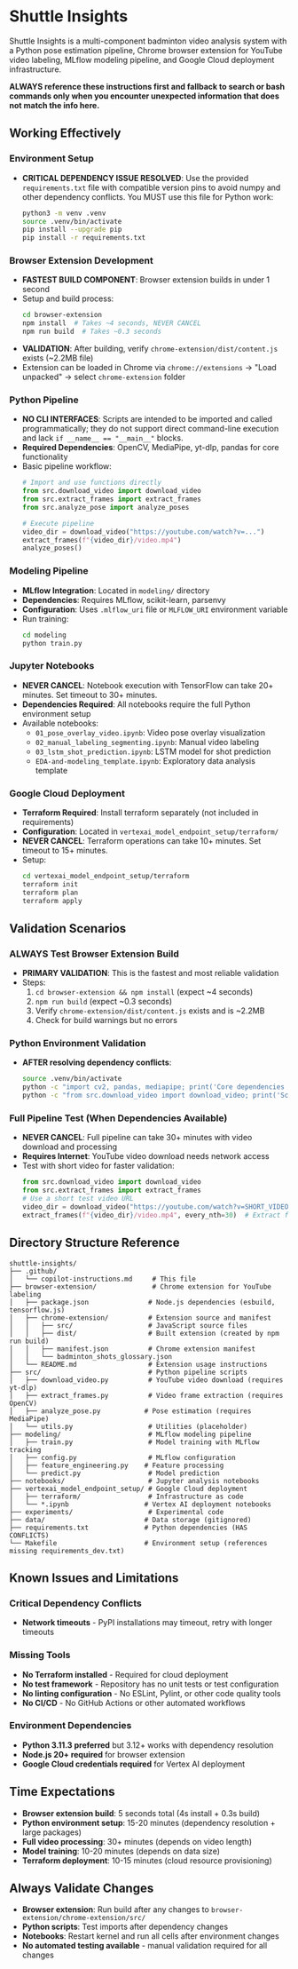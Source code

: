 # Shuttle Insights
Shuttle Insights is a multi-component badminton video analysis system with a Python pose estimation pipeline, Chrome browser extension for YouTube video labeling, MLflow modeling pipeline, and Google Cloud deployment infrastructure.

**ALWAYS reference these instructions first and fallback to search or bash commands only when you encounter unexpected information that does not match the info here.**

## Working Effectively

### Environment Setup
- **CRITICAL DEPENDENCY ISSUE RESOLVED**: Use the provided `requirements.txt` file with compatible version pins to avoid numpy and other dependency conflicts. You MUST use this file for Python work:
  ```bash
  python3 -m venv .venv
  source .venv/bin/activate
  pip install --upgrade pip
  pip install -r requirements.txt

### Browser Extension Development
- **FASTEST BUILD COMPONENT**: Browser extension builds in under 1 second
- Setup and build process:
  ```bash
  cd browser-extension
  npm install  # Takes ~4 seconds, NEVER CANCEL
  npm run build  # Takes ~0.3 seconds
  ```
- **VALIDATION**: After building, verify `chrome-extension/dist/content.js` exists (~2.2MB file)
- Extension can be loaded in Chrome via `chrome://extensions` -> "Load unpacked" -> select `chrome-extension` folder

### Python Pipeline
- **NO CLI INTERFACES**: Scripts are intended to be imported and called programmatically; they do not support direct command-line execution and lack `if __name__ == "__main__"` blocks.
- **Required Dependencies**: OpenCV, MediaPipe, yt-dlp, pandas for core functionality
- Basic pipeline workflow:
  ```python
  # Import and use functions directly
  from src.download_video import download_video
  from src.extract_frames import extract_frames  
  from src.analyze_pose import analyze_poses
  
  # Execute pipeline
  video_dir = download_video("https://youtube.com/watch?v=...")
  extract_frames(f"{video_dir}/video.mp4")
  analyze_poses()
  ```

### Modeling Pipeline
- **MLflow Integration**: Located in `modeling/` directory
- **Dependencies**: Requires MLflow, scikit-learn, parsenvy
- **Configuration**: Uses `.mlflow_uri` file or `MLFLOW_URI` environment variable
- Run training:
  ```bash
  cd modeling
  python train.py
  ```

### Jupyter Notebooks
- **NEVER CANCEL**: Notebook execution with TensorFlow can take 20+ minutes. Set timeout to 30+ minutes.
- **Dependencies Required**: All notebooks require the full Python environment setup
- Available notebooks:
  - `01_pose_overlay_video.ipynb`: Video pose overlay visualization
  - `02_manual_labeling_segmenting.ipynb`: Manual video labeling
  - `03_lstm_shot_prediction.ipynb`: LSTM model for shot prediction
  - `EDA-and-modeling_template.ipynb`: Exploratory data analysis template

### Google Cloud Deployment
- **Terraform Required**: Install terraform separately (not included in requirements)
- **Configuration**: Located in `vertexai_model_endpoint_setup/terraform/`
- **NEVER CANCEL**: Terraform operations can take 10+ minutes. Set timeout to 15+ minutes.
- Setup:
  ```bash
  cd vertexai_model_endpoint_setup/terraform
  terraform init
  terraform plan
  terraform apply
  ```

## Validation Scenarios

### ALWAYS Test Browser Extension Build
- **PRIMARY VALIDATION**: This is the fastest and most reliable validation
- Steps:
  1. `cd browser-extension && npm install` (expect ~4 seconds)
  2. `npm run build` (expect ~0.3 seconds)  
  3. Verify `chrome-extension/dist/content.js` exists and is ~2.2MB
  4. Check for build warnings but no errors

### Python Environment Validation
- **AFTER resolving dependency conflicts**:
  ```bash
  source .venv/bin/activate
  python -c "import cv2, pandas, mediapipe; print('Core dependencies available')"
  python -c "from src.download_video import download_video; print('Scripts importable')"
  ```

### Full Pipeline Test (When Dependencies Available)
- **NEVER CANCEL**: Full pipeline can take 30+ minutes with video download and processing
- **Requires Internet**: YouTube video download needs network access
- Test with short video for faster validation:
  ```python
  from src.download_video import download_video
  from src.extract_frames import extract_frames
  # Use a short test video URL
  video_dir = download_video("https://youtube.com/watch?v=SHORT_VIDEO")
  extract_frames(f"{video_dir}/video.mp4", every_nth=30)  # Extract fewer frames
  ```

## Directory Structure Reference

```
shuttle-insights/
├── .github/
│   └── copilot-instructions.md     # This file
├── browser-extension/              # Chrome extension for YouTube labeling
│   ├── package.json               # Node.js dependencies (esbuild, tensorflow.js)
│   ├── chrome-extension/          # Extension source and manifest
│   │   ├── src/                   # JavaScript source files
│   │   ├── dist/                  # Built extension (created by npm run build)
│   │   ├── manifest.json          # Chrome extension manifest
│   │   └── badminton_shots_glossary.json
│   └── README.md                  # Extension usage instructions
├── src/                           # Python pipeline scripts
│   ├── download_video.py          # YouTube video download (requires yt-dlp)
│   ├── extract_frames.py          # Video frame extraction (requires OpenCV)
│   ├── analyze_pose.py           # Pose estimation (requires MediaPipe)
│   └── utils.py                   # Utilities (placeholder)
├── modeling/                      # MLflow modeling pipeline
│   ├── train.py                   # Model training with MLflow tracking
│   ├── config.py                  # MLflow configuration
│   ├── feature_engineering.py    # Feature processing
│   └── predict.py                 # Model prediction
├── notebooks/                     # Jupyter analysis notebooks
├── vertexai_model_endpoint_setup/ # Google Cloud deployment
│   ├── terraform/                 # Infrastructure as code
│   └── *.ipynb                   # Vertex AI deployment notebooks
├── experiments/                   # Experimental code
├── data/                         # Data storage (gitignored)
├── requirements.txt              # Python dependencies (HAS CONFLICTS)
└── Makefile                      # Environment setup (references missing requirements_dev.txt)
```

## Known Issues and Limitations

### Critical Dependency Conflicts
- **Network timeouts** - PyPI installations may timeout, retry with longer timeouts

### Missing Tools
- **No Terraform installed** - Required for cloud deployment
- **No test framework** - Repository has no unit tests or test configuration
- **No linting configuration** - No ESLint, Pylint, or other code quality tools
- **No CI/CD** - No GitHub Actions or other automated workflows

### Environment Dependencies
- **Python 3.11.3 preferred** but 3.12+ works with dependency resolution
- **Node.js 20+ required** for browser extension
- **Google Cloud credentials required** for Vertex AI deployment

## Time Expectations

- **Browser extension build**: 5 seconds total (4s install + 0.3s build)
- **Python environment setup**: 15-20 minutes (dependency resolution + large packages)
- **Full video processing**: 30+ minutes (depends on video length)
- **Model training**: 10-20 minutes (depends on data size)
- **Terraform deployment**: 10-15 minutes (cloud resource provisioning)

## Always Validate Changes

- **Browser extension**: Run build after any changes to `browser-extension/chrome-extension/src/`
- **Python scripts**: Test imports after dependency changes
- **Notebooks**: Restart kernel and run all cells after environment changes
- **No automated testing available** - manual validation required for all changes
